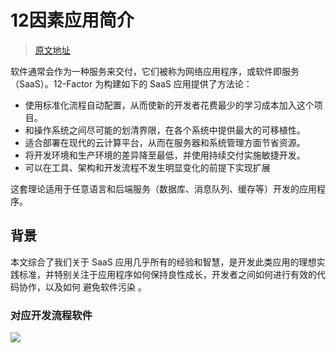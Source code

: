# 12因素应用简介

> [原文地址](https://12factor.net/)

软件通常会作为一种服务来交付，它们被称为网络应用程序，或软件即服务（SaaS）。12-Factor 为构建如下的 SaaS 应用提供了方法论：

- 使用标准化流程自动配置，从而使新的开发者花费最少的学习成本加入这个项目。
- 和操作系统之间尽可能的划清界限，在各个系统中提供最大的可移植性。
- 适合部署在现代的云计算平台，从而在服务器和系统管理方面节省资源。
- 将开发环境和生产环境的差异降至最低，并使用持续交付实施敏捷开发。
- 可以在工具、架构和开发流程不发生明显变化的前提下实现扩展

这套理论适用于任意语言和后端服务（数据库、消息队列、缓存等）开发的应用程序。



## 背景

本文综合了我们关于 SaaS 应用几乎所有的经验和智慧，是开发此类应用的理想实践标准，并特别关注于应用程序如何保持良性成长，开发者之间如何进行有效的代码协作，以及如何 避免软件污染 。

### 对应开发流程软件

![](https://jimmysong.io/kubernetes-handbook/images/12-factor-app.png)


